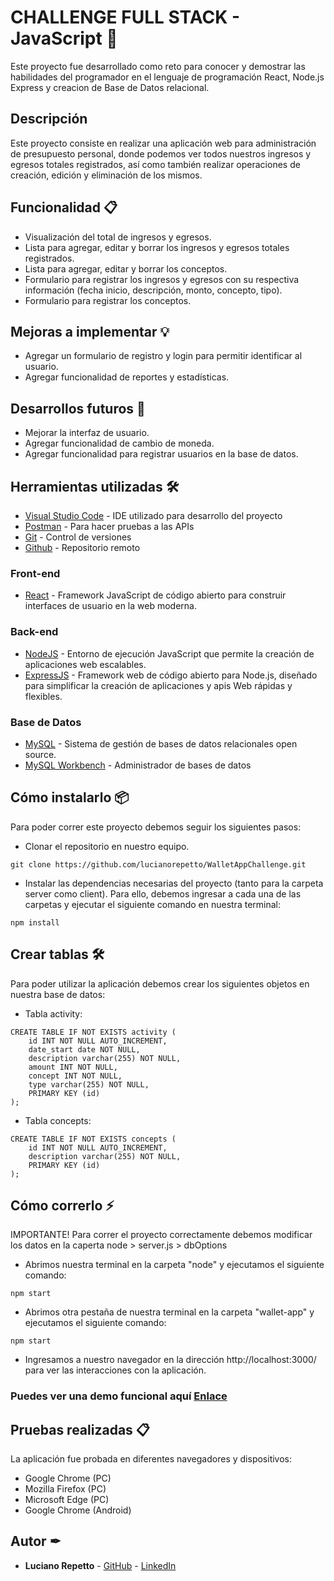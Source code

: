 # CHALLENGE FULL STACK - JavaScript 🚀

Este proyecto fue desarrollado como reto para conocer y demostrar las habilidades del programador en el lenguaje de programación React, Node.js Express y creacion de Base de Datos relacional.

## Descripción

Este proyecto consiste en realizar una aplicación web para administración de presupuesto personal, donde podemos ver todos nuestros ingresos y egresos totales registrados, así como también realizar operaciones de creación, edición y eliminación de los mismos.

## Funcionalidad 📋
 - Visualización del total de ingresos y egresos.
 - Lista para agregar, editar y borrar los ingresos y egresos totales registrados. 
 - Lista para agregar, editar y borrar los conceptos. 
 - Formulario para registrar los ingresos y egresos con su respectiva información (fecha inicio, descripción, monto, concepto, tipo). 
 - Formulario para registrar los conceptos.

## Mejoras a implementar 💡

 - Agregar un formulario de registro y login para permitir identificar al usuario.
 - Agregar funcionalidad de reportes y estadísticas.

## Desarrollos futuros 📌

 - Mejorar la interfaz de usuario. 
 - Agregar funcionalidad de cambio de moneda. 
 - Agregar funcionalidad para registrar usuarios en la base de datos.

## Herramientas utilizadas 🛠️ 

- [Visual Studio Code](https://code.visualstudio.com/) - IDE utilizado para desarrollo del proyecto
- [Postman](https://www.getpostman.com) - Para hacer pruebas a las APIs
- [Git](https://git-scm.com/) - Control de versiones
- [Github](https://github.com/ElverGonzalez) - Repositorio remoto

### Front-end

- [React](https://reactjs.org/) - Framework JavaScript de código abierto para construir interfaces de usuario en la web moderna. 

### Back-end

- [NodeJS](http://nodejs.org/) - Entorno de ejecución JavaScript que permite la creación de aplicaciones web escalables.
- [ExpressJS](https://expressjs.com/es/) - Framework web de código abierto para Node.js, diseñado para simplificar la creación de aplicaciones y apis Web rápidas y flexibles.

### Base de Datos

- [MySQL](https://www.mysql.com/) - Sistema de gestión de bases de datos relacionales open source.
- [MySQL Workbench](https://www.mysql.com/products/workbench/) - Administrador de bases de datos
    
## Cómo instalarlo 📦
 
Para poder correr este proyecto debemos seguir los siguientes pasos:
* Clonar el repositorio en nuestro equipo. 
```
git clone https://github.com/lucianorepetto/WalletAppChallenge.git
```
* Instalar las dependencias necesarias del proyecto (tanto para la carpeta server como client). Para ello, debemos ingresar a cada una de las carpetas y ejecutar el siguiente comando en nuestra terminal: 
``` 
npm install 
```
## Crear tablas 🛠

Para poder utilizar la aplicación debemos crear los siguientes objetos en nuestra base de datos: 

* Tabla activity:
```
CREATE TABLE IF NOT EXISTS activity (
    id INT NOT NULL AUTO_INCREMENT,
    date_start date NOT NULL,
    description varchar(255) NOT NULL,
    amount INT NOT NULL,
    concept INT NOT NULL,
    type varchar(255) NOT NULL,
    PRIMARY KEY (id)
);
```

* Tabla concepts:
```
CREATE TABLE IF NOT EXISTS concepts (
    id INT NOT NULL AUTO_INCREMENT,
    description varchar(255) NOT NULL,
    PRIMARY KEY (id)
);
```

## Cómo correrlo ⚡️

IMPORTANTE! Para correr el proyecto correctamente debemos modificar los datos en la caperta node > server.js > dbOptions

 * Abrimos nuestra terminal en la carpeta "node" y ejecutamos el siguiente comando:
``` 
npm start
```

 * Abrimos otra pestaña de nuestra terminal en la carpeta "wallet-app" y ejecutamos el siguiente comando: 
``` 
npm start
```

* Ingresamos a nuestro navegador en la dirección http://localhost:3000/ para ver las interacciones con la aplicación. 
 
### Puedes ver una demo funcional aquí [Enlace]()

## Pruebas realizadas 📋
La aplicación fue probada en diferentes navegadores y dispositivos: 
- Google Chrome (PC)
- Mozilla Firefox (PC)
- Microsoft Edge (PC)
- Google Chrome (Android)

## Autor ✒

 * **Luciano Repetto** - [GitHub](https://github.com/lucianorepetto) - [LinkedIn](www.linkedin.com/in/lucianorepetto)

